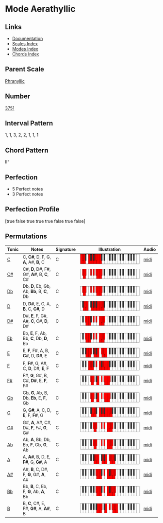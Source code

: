 # Mode Aerathyllic

## Links

- [Documentation](index.md)
- [Scales Index](Scales.md)
- [Modes Index](Modes.md)
- [Chords Index](Chords.md)

## Parent Scale

[Phranyllic](ScalePhranyllic.md)

## Number

[3751](https://ianring.com/musictheory/scales/3751)

## Interval Pattern

1, 1, 3, 2, 2, 1, 1, 1

## Chord Pattern

II⁺

## Perfection

- 5 Perfect notes
- 3 Perfect notes

## Perfection Profile

[true false true true true false true false]

## Permutations

| Tonic | Notes | Signature | Illustration | Audio |
|-------|-------|-----------|--------------|-------|
| [C](ModeCNaturalAerathyllic.md) | C, **C#**, D, F, G, **A**, A#, **B**, C | C | ![CNaturalAerathyllic](ModeCNaturalAerathyllic.png) | [midi](https://github.com/edipermadi/music/blob/main/docs/ModeCNaturalAerathyllic.mid?raw=true) |
| [C#](ModeCSharpAerathyllic.md) | C#, **D**, D#, F#, G#, **A#**, B, **C**, C# | C | ![CSharpAerathyllic](ModeCSharpAerathyllic.png) | [midi](https://github.com/edipermadi/music/blob/main/docs/ModeCSharpAerathyllic.mid?raw=true) |
| [Db](ModeDFlatAerathyllic.md) | Db, **D**, Eb, Gb, Ab, **Bb**, B, **C**, Db | C | ![DFlatAerathyllic](ModeDFlatAerathyllic.png) | [midi](https://github.com/edipermadi/music/blob/main/docs/ModeDFlatAerathyllic.mid?raw=true) |
| [D](ModeDNaturalAerathyllic.md) | D, **D#**, E, G, A, **B**, C, **C#**, D | C | ![DNaturalAerathyllic](ModeDNaturalAerathyllic.png) | [midi](https://github.com/edipermadi/music/blob/main/docs/ModeDNaturalAerathyllic.mid?raw=true) |
| [D#](ModeDSharpAerathyllic.md) | D#, **E**, F, G#, A#, **C**, C#, **D**, D# | C | ![DSharpAerathyllic](ModeDSharpAerathyllic.png) | [midi](https://github.com/edipermadi/music/blob/main/docs/ModeDSharpAerathyllic.mid?raw=true) |
| [Eb](ModeEFlatAerathyllic.md) | Eb, **E**, F, Ab, Bb, **C**, Db, **D**, Eb | C | ![EFlatAerathyllic](ModeEFlatAerathyllic.png) | [midi](https://github.com/edipermadi/music/blob/main/docs/ModeEFlatAerathyllic.mid?raw=true) |
| [E](ModeENaturalAerathyllic.md) | E, **F**, F#, A, B, **C#**, D, **D#**, E | C | ![ENaturalAerathyllic](ModeENaturalAerathyllic.png) | [midi](https://github.com/edipermadi/music/blob/main/docs/ModeENaturalAerathyllic.mid?raw=true) |
| [F](ModeFNaturalAerathyllic.md) | F, **F#**, G, A#, C, **D**, D#, **E**, F | C | ![FNaturalAerathyllic](ModeFNaturalAerathyllic.png) | [midi](https://github.com/edipermadi/music/blob/main/docs/ModeFNaturalAerathyllic.mid?raw=true) |
| [F#](ModeFSharpAerathyllic.md) | F#, **G**, G#, B, C#, **D#**, E, **F**, F# | C | ![FSharpAerathyllic](ModeFSharpAerathyllic.png) | [midi](https://github.com/edipermadi/music/blob/main/docs/ModeFSharpAerathyllic.mid?raw=true) |
| [Gb](ModeGFlatAerathyllic.md) | Gb, **G**, Ab, B, Db, **Eb**, E, **F**, Gb | C | ![GFlatAerathyllic](ModeGFlatAerathyllic.png) | [midi](https://github.com/edipermadi/music/blob/main/docs/ModeGFlatAerathyllic.mid?raw=true) |
| [G](ModeGNaturalAerathyllic.md) | G, **G#**, A, C, D, **E**, F, **F#**, G | C | ![GNaturalAerathyllic](ModeGNaturalAerathyllic.png) | [midi](https://github.com/edipermadi/music/blob/main/docs/ModeGNaturalAerathyllic.mid?raw=true) |
| [G#](ModeGSharpAerathyllic.md) | G#, **A**, A#, C#, D#, **F**, F#, **G**, G# | C | ![GSharpAerathyllic](ModeGSharpAerathyllic.png) | [midi](https://github.com/edipermadi/music/blob/main/docs/ModeGSharpAerathyllic.mid?raw=true) |
| [Ab](ModeAFlatAerathyllic.md) | Ab, **A**, Bb, Db, Eb, **F**, Gb, **G**, Ab | C | ![AFlatAerathyllic](ModeAFlatAerathyllic.png) | [midi](https://github.com/edipermadi/music/blob/main/docs/ModeAFlatAerathyllic.mid?raw=true) |
| [A](ModeANaturalAerathyllic.md) | A, **A#**, B, D, E, **F#**, G, **G#**, A | C | ![ANaturalAerathyllic](ModeANaturalAerathyllic.png) | [midi](https://github.com/edipermadi/music/blob/main/docs/ModeANaturalAerathyllic.mid?raw=true) |
| [A#](ModeASharpAerathyllic.md) | A#, **B**, C, D#, F, **G**, G#, **A**, A# | C | ![ASharpAerathyllic](ModeASharpAerathyllic.png) | [midi](https://github.com/edipermadi/music/blob/main/docs/ModeASharpAerathyllic.mid?raw=true) |
| [Bb](ModeBFlatAerathyllic.md) | Bb, **B**, C, Eb, F, **G**, Ab, **A**, Bb | C | ![BFlatAerathyllic](ModeBFlatAerathyllic.png) | [midi](https://github.com/edipermadi/music/blob/main/docs/ModeBFlatAerathyllic.mid?raw=true) |
| [B](ModeBNaturalAerathyllic.md) | B, **C**, C#, E, F#, **G#**, A, **A#**, B | C | ![BNaturalAerathyllic](ModeBNaturalAerathyllic.png) | [midi](https://github.com/edipermadi/music/blob/main/docs/ModeBNaturalAerathyllic.mid?raw=true) |
